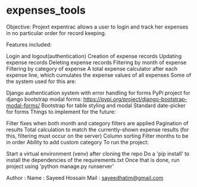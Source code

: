 # expenses_tools
Objective: Projext expentrac allows a user to login and track her expenses in no particular order for record keeping.

Features included:

Login and logout(authentication)
Creation of expense records
Updating expense records
Deleting expense records
Filtering by month of expense
Filtering by category of expense
A total expense calculator after each expense line, which cumulates the expense values of all expenses
Some of the system used for this are:

Django authentication system with error handling for forms
PyPi project for django bootstrap modal forms: https://pypi.org/project/django-bootstrap-modal-forms/
Bootstrap for table styling and modal
Standard date-picker for forms
Things to implement for the future:

Filter fixes when both month and category filters are applied
Pagination of results
Total calculation to match the currently-shown expense results (for this, filtering must occur on the server)
Column sorting
Filter months to be in order
Ability to add custom category
To run the project:

Start a virtual environment (venv) after cloning the repo
Do a 'pip install' to install the dependencies of the requirements.txt
Once that is done, run project using 'python manage.py runserver'

Author : 
Name : Sayeed Hossain
Mail : sayeedhatim@gmail.com